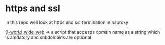 # https and ssl

in this repo well look at https and ssl termination in haproxy

[0-world_wide_web](./0-world_wide_web) => a script that accesps domain name as a string which is amdatory and subdomains are optional
